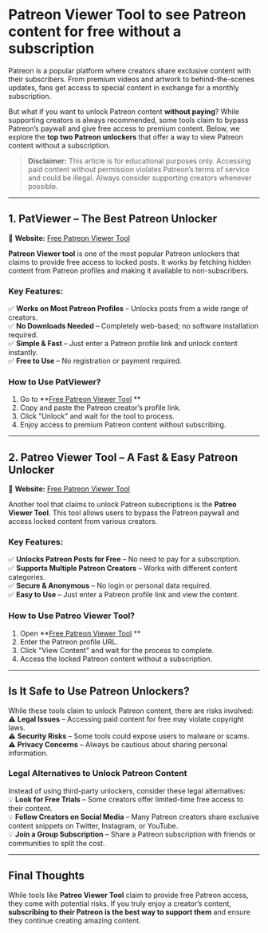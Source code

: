# **Patreon Viewer Tool to see Patreon content for free without a subscription**
Patreon is a popular platform where creators share exclusive content with their subscribers. From premium videos and artwork to behind-the-scenes updates, fans get access to special content in exchange for a monthly subscription.  

But what if you want to unlock Patreon content **without paying**? While supporting creators is always recommended, some tools claim to bypass Patreon’s paywall and give free access to premium content. Below, we explore the **top two Patreon unlockers** that offer a way to view Patreon content without a subscription.  

> **Disclaimer:** This article is for educational purposes only. Accessing paid content without permission violates Patreon’s terms of service and could be illegal. Always consider supporting creators whenever possible.  

---

## **1. PatViewer – The Best Patreon Unlocker**  
🔗 **Website:** [Free Patreon Viewer Tool](https://shorturl.at/kyCY9)  

**Patreon Viewer tool** is one of the most popular Patreon unlockers that claims to provide free access to locked posts. It works by fetching hidden content from Patreon profiles and making it available to non-subscribers.  

### **Key Features:**  
✅ **Works on Most Patreon Profiles** – Unlocks posts from a wide range of creators.  
✅ **No Downloads Needed** – Completely web-based; no software installation required.  
✅ **Simple & Fast** – Just enter a Patreon profile link and unlock content instantly.  
✅ **Free to Use** – No registration or payment required.  

### **How to Use PatViewer?**  
1. Go to **[Free Patreon Viewer Tool](https://shorturl.at/kyCY9)    **  
2. Copy and paste the Patreon creator’s profile link.  
3. Click "Unlock" and wait for the tool to process.  
4. Enjoy access to premium Patreon content without subscribing.  

---

## **2. Patreo Viewer Tool – A Fast & Easy Patreon Unlocker**  
🔗 **Website:** [Free Patreon Viewer Tool](https://shorturl.at/kyCY9)  

Another tool that claims to unlock Patreon subscriptions is the **Patreo Viewer Tool**. This tool allows users to bypass the Patreon paywall and access locked content from various creators.  

### **Key Features:**  
✅ **Unlocks Patreon Posts for Free** – No need to pay for a subscription.  
✅ **Supports Multiple Patreon Creators** – Works with different content categories.  
✅ **Secure & Anonymous** – No login or personal data required.  
✅ **Easy to Use** – Just enter a Patreon profile link and view the content.  

### **How to Use Patreo Viewer Tool?**  
1. Open **[Free Patreon Viewer Tool](https://shorturl.at/kyCY9)    **  
2. Enter the Patreon profile URL.  
3. Click "View Content" and wait for the process to complete.  
4. Access the locked Patreon content without a subscription.  

---

## **Is It Safe to Use Patreon Unlockers?**  
While these tools claim to unlock Patreon content, there are risks involved:  
⚠️ **Legal Issues** – Accessing paid content for free may violate copyright laws.  
⚠️ **Security Risks** – Some tools could expose users to malware or scams.  
⚠️ **Privacy Concerns** – Always be cautious about sharing personal information.  

### **Legal Alternatives to Unlock Patreon Content**  
Instead of using third-party unlockers, consider these legal alternatives:  
💡 **Look for Free Trials** – Some creators offer limited-time free access to their content.  
💡 **Follow Creators on Social Media** – Many Patreon creators share exclusive content snippets on Twitter, Instagram, or YouTube.  
💡 **Join a Group Subscription** – Share a Patreon subscription with friends or communities to split the cost.  

---

## **Final Thoughts**  
While tools like **Patreo Viewer Tool** claim to provide free Patreon access, they come with potential risks. If you truly enjoy a creator’s content, **subscribing to their Patreon is the best way to support them** and ensure they continue creating amazing content.  
